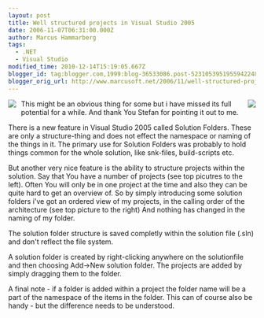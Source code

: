 ```yaml
---
layout: post
title: Well structured projects in Visual Studio 2005
date: 2006-11-07T06:31:00.000Z
author: Marcus Hammarberg
tags:
  - .NET
  - Visual Studio
modified_time: 2010-12-14T15:19:05.667Z
blogger_id: tag:blogger.com,1999:blog-36533086.post-5231053951955942248
blogger_orig_url: http://www.marcusoft.net/2006/11/well-structured-projects-in-visual.html
---
```


[<img
src="http://photos1.blogger.com/blogger2/4958/4459/200/project%202.jpg"
style="FLOAT: right; MARGIN: 0px 0px 10px 10px; CURSOR: hand"
data-border="0" />](http://photos1.blogger.com/blogger2/4958/4459/1600/project%202.0.jpg)

<div>

[<img
src="http://photos1.blogger.com/blogger2/4958/4459/200/project%201.jpg"
style="FLOAT: left; MARGIN: 0px 10px 10px 0px; CURSOR: hand"
data-border="0" />](http://photos1.blogger.com/blogger2/4958/4459/1600/project%201.0.jpg)

<div>

[](http://photos1.blogger.com/blogger2/4958/4459/1600/project%202.jpg)

<div>

[](http://photos1.blogger.com/blogger2/4958/4459/1600/project%201.jpg)

<div>

This might be an obvious thing for some but i have missed its full
potential for a while. And thank You Stefan for pointing it out to me.

There is a new feature in Visual Studio 2005 called Solution Folders.
These are only a structure-thing and does not effect the namespace or
naming of the things in it. The primary use for Solution Folders was
probably to hold things common for the whole solution, like snk-files,
build-scripts etc.

But another very nice feature is the ability to structure projects
within the solution. Say that You have a number of projects (see top
picutres to the left). Often You will only be in one project at the time
and also they can be quite hard to get an overview of. So by simply
introducing some solution folders i've got an ordered view of my
projects, in the calling order of the architecture (see top picture to
the right) And nothing has changed in the naming of my folder.




The solution folder structure is saved completly within the solution
file (.sln) and don't reflect the file system.

A solution folder is created by right-clicking anywhere on the
solutionfile and then choosing Add-\>New solution folder. The projects
are added by simply dragging them to the folder.




A final note - if a folder is added within a project the folder name
will be a part of the namespace of the items in the folder. This can of
course also be handy - but the difference needs to be understood.

</div>

</div>

</div>

</div>
